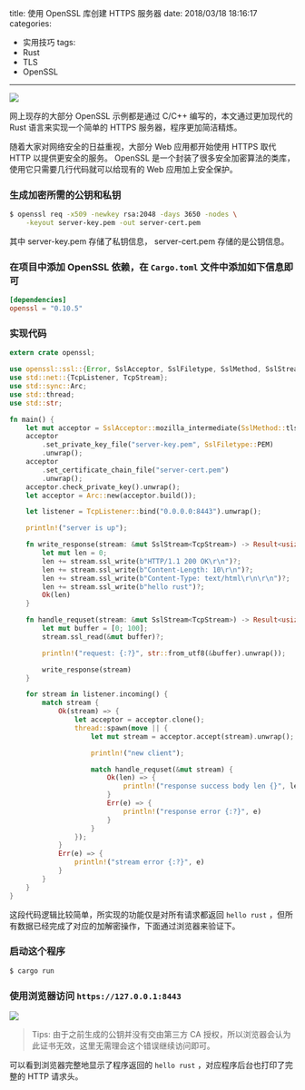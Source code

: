 title: 使用 OpenSSL 库创建 HTTPS 服务器
date: 2018/03/18 18:16:17
categories:
- 实用技巧
tags:
- Rust
- TLS
- OpenSSL

---
![](http://covertness.qiniudn.com/openssl_https_server/https.jpg)

网上现存的大部分 OpenSSL 示例都是通过 C/C++ 编写的，本文通过更加现代的 Rust 语言来实现一个简单的 HTTPS 服务器，程序更加简洁精炼。
<!-- more -->
随着大家对网络安全的日益重视，大部分 Web 应用都开始使用 HTTPS 取代 HTTP 以提供更安全的服务。 OpenSSL 是一个封装了很多安全加密算法的类库，使用它只需要几行代码就可以给现有的 Web 应用加上安全保护。

### 生成加密所需的公钥和私钥
```bash
$ openssl req -x509 -newkey rsa:2048 -days 3650 -nodes \
    -keyout server-key.pem -out server-cert.pem
```
其中 server-key.pem 存储了私钥信息， server-cert.pem 存储的是公钥信息。

### 在项目中添加 OpenSSL 依赖，在 `Cargo.toml` 文件中添加如下信息即可
```toml
[dependencies]
openssl = "0.10.5"
```

### 实现代码
```rust
extern crate openssl;

use openssl::ssl::{Error, SslAcceptor, SslFiletype, SslMethod, SslStream};
use std::net::{TcpListener, TcpStream};
use std::sync::Arc;
use std::thread;
use std::str;

fn main() {
    let mut acceptor = SslAcceptor::mozilla_intermediate(SslMethod::tls()).unwrap();
    acceptor
        .set_private_key_file("server-key.pem", SslFiletype::PEM)
        .unwrap();
    acceptor
        .set_certificate_chain_file("server-cert.pem")
        .unwrap();
    acceptor.check_private_key().unwrap();
    let acceptor = Arc::new(acceptor.build());

    let listener = TcpListener::bind("0.0.0.0:8443").unwrap();

    println!("server is up");

    fn write_response(stream: &mut SslStream<TcpStream>) -> Result<usize, Error> {
        let mut len = 0;
        len += stream.ssl_write(b"HTTP/1.1 200 OK\r\n")?;
        len += stream.ssl_write(b"Content-Length: 10\r\n")?;
        len += stream.ssl_write(b"Content-Type: text/html\r\n\r\n")?;
        len += stream.ssl_write(b"hello rust")?;
        Ok(len)
    }

    fn handle_requset(stream: &mut SslStream<TcpStream>) -> Result<usize, Error> {
        let mut buffer = [0; 100];
        stream.ssl_read(&mut buffer)?;

        println!("request: {:?}", str::from_utf8(&buffer).unwrap());

        write_response(stream)
    }

    for stream in listener.incoming() {
        match stream {
            Ok(stream) => {
                let acceptor = acceptor.clone();
                thread::spawn(move || {
                    let mut stream = acceptor.accept(stream).unwrap();

                    println!("new client");

                    match handle_requset(&mut stream) {
                        Ok(len) => {
                            println!("response success body len {}", len)
                        }
                        Err(e) => {
                            println!("response error {:?}", e)
                        }
                    }
                });
            }
            Err(e) => {
                println!("stream error {:?}", e)
            }
        }
    }
}
```
这段代码逻辑比较简单，所实现的功能仅是对所有请求都返回 `hello rust` ，但所有数据已经完成了对应的加解密操作，下面通过浏览器来验证下。

### 启动这个程序
```bash
$ cargo run
```

### 使用浏览器访问 `https://127.0.0.1:8443`
![](http://covertness.qiniudn.com/openssl_https_server/snap.png)
> Tips: 由于之前生成的公钥并没有交由第三方 CA 授权，所以浏览器会认为此证书无效，这里无需理会这个错误继续访问即可。

可以看到浏览器完整地显示了程序返回的 `hello rust` ，对应程序后台也打印了完整的 HTTP 请求头。